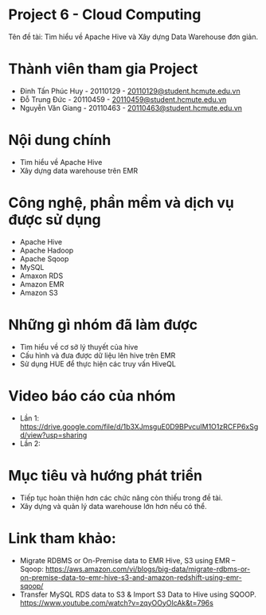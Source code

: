 # Project 6 - Cloud Computing
Tên đề tài: Tìm hiểu về Apache Hive và Xây dựng Data Warehouse đơn giản. 
# Thành viên tham gia Project
* Đinh Tấn Phúc Huy - 20110129 - 20110129@student.hcmute.edu.vn  
* Đỗ Trung Đức - 20110459 - 20110459@student.hcmute.edu.vn  
* Nguyễn Văn Giang - 20110463 - 20110463@student.hcmute.edu.vn
# Nội dung chính
* Tìm hiểu về Apache Hive
* Xây dựng data warehouse trên EMR
# Công nghệ, phần mềm và dịch vụ được sử dụng
* Apache Hive
* Apache Hadoop
* Apache Sqoop
* MySQL
* Amaxon RDS
* Amazon EMR
* Amazon S3
# Những gì nhóm đã làm được
* Tìm hiểu về cơ sở lý thuyết của hive
* Cấu hình và đưa được dữ liệu lên hive trên EMR
* Sử dụng HUE để thực hiện các truy vấn HiveQL
# Video báo cáo của nhóm
* Lần 1: https://drive.google.com/file/d/1b3XJmsguE0D9BPvcuIM1O1zRCFP6xSgd/view?usp=sharing
* Lần 2:
# Mục tiêu và hướng phát triển
* Tiếp tục hoàn thiện hơn các chức năng còn thiếu trong đề tài.
* Xây dựng và quản lý data warehouse lớn hơn nếu có thể.
# Link tham khảo: 
* Migrate RDBMS or On-Premise data to EMR Hive, S3 using EMR – Sqoop: https://aws.amazon.com/vi/blogs/big-data/migrate-rdbms-or-on-premise-data-to-emr-hive-s3-and-amazon-redshift-using-emr-sqoop/
* Transfer MySQL RDS data to S3 & Import S3 Data to Hive using SQOOP.
https://www.youtube.com/watch?v=zqyOOyOlcAk&t=796s
